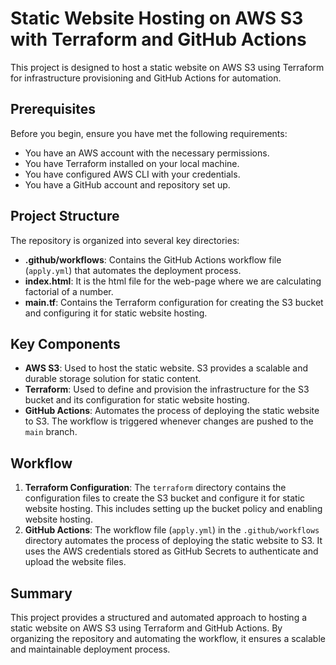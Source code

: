 # Static Website Hosting on AWS S3 with Terraform and GitHub Actions

This project is designed to host a static website on AWS S3 using Terraform for infrastructure provisioning and GitHub Actions for automation.

## Prerequisites

Before you begin, ensure you have met the following requirements:

- You have an AWS account with the necessary permissions.
- You have Terraform installed on your local machine.
- You have configured AWS CLI with your credentials.
- You have a GitHub account and repository set up.

## Project Structure

The repository is organized into several key directories:

- **.github/workflows**: Contains the GitHub Actions workflow file (`apply.yml`) that automates the deployment process.
- **index.html**: It is the html file for the web-page where we are calculating factorial of a number.
- **main.tf**: Contains the Terraform configuration for creating the S3 bucket and configuring it for static website hosting.

## Key Components

- **AWS S3**: Used to host the static website. S3 provides a scalable and durable storage solution for static content.
- **Terraform**: Used to define and provision the infrastructure for the S3 bucket and its configuration for static website hosting.
- **GitHub Actions**: Automates the process of deploying the static website to S3. The workflow is triggered whenever changes are pushed to the `main` branch.

## Workflow

1. **Terraform Configuration**: The `terraform` directory contains the configuration files to create the S3 bucket and configure it for static website hosting. This includes setting up the bucket policy and enabling website hosting.
2. **GitHub Actions**: The workflow file (`apply.yml`) in the `.github/workflows` directory automates the process of deploying the static website to S3. It uses the AWS credentials stored as GitHub Secrets to authenticate and upload the website files.

## Summary

This project provides a structured and automated approach to hosting a static website on AWS S3 using Terraform and GitHub Actions. By organizing the repository and automating the workflow, it ensures a scalable and maintainable deployment process.


